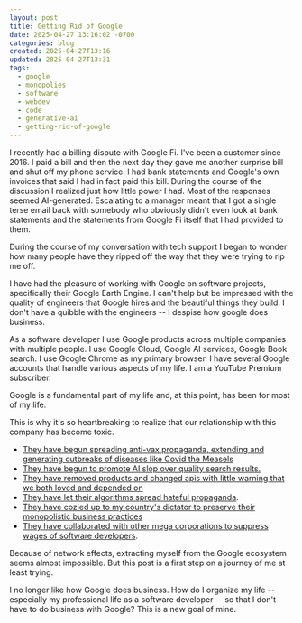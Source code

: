 ```yaml
---
layout: post
title: Getting Rid of Google
date: 2025-04-27 13:16:02 -0700
categories: blog
created: 2025-04-27T13:16
updated: 2025-04-27T13:31
tags:
  - google
  - monopolies
  - software
  - webdev
  - code
  - generative-ai
  - getting-rid-of-google
---
```

I recently had a billing dispute with Google Fi. I've been a customer since 2016. I paid a bill and then the next day they gave me another surprise bill and shut off my phone service. I had bank statements and Google's own invoices that said I had in fact paid this bill. During the course of the discussion I realized just how little power I had. Most of the responses seemed AI-generated. Escalating to a manager meant that I got a single terse email back with somebody who obviously didn't even look at bank statements and the statements from Google Fi itself that I had provided to them. 

During the course of my conversation with tech support I began to wonder how many people have they ripped off the way that they were trying to rip me off. 

I have had the pleasure of working with Google on software projects, specifically their Google Earth Engine. I can't help but be impressed with the quality of engineers that Google hires and the beautiful things they build. I don't have a quibble with the engineers -- I despise how google does business.

As a software developer I use Google products across multiple companies with multiple people. I use Google Cloud, Google AI services, Google Book search.  I use Google Chrome as my primary browser. I have several Google accounts that handle various aspects of my life. I am a YouTube Premium subscriber. 

Google is a fundamental part of my life and, at this point, has been for most of my life.

This is why it's so heartbreaking to realize that our relationship with this company has become toxic.

- [They have begun spreading anti-vax propaganda, extending and generating outbreaks of diseases like Covid the Measels](https://www.theguardian.com/media/2019/feb/01/facebook-youtube-anti-vaccination-misinformation-social-media)
- [They have begun to promote AI slop over quality search results.](https://www.creativebloq.com/ai/googles-ai-slop-invasion-feels-like-the-beginning-of-the-end)
- [They have removed products and changed apis with little warning that we both loved and depended on](https://killedbygoogle.com/)
- [They have let their algorithms spread hateful propaganda](https://www.ucdavis.edu/curiosity/news/youtube-video-recommendations-lead-more-extremist-content-right-leaning-users-researchers).
- [They have cozied up to my country's dictator to preserve their monopolistic business practices](https://arstechnica.com/tech-policy/2024/11/fate-of-googles-search-empire-could-rest-in-trumps-hands/)
- [They have collaborated with other mega corporations to suppress wages of software developers](https://www.latimes.com/business/technology/la-fi-tn-tech-jobs-settlement-20150903-story.html).


Because of network effects, extracting myself from the Google ecosystem seems almost impossible. But this post is a first step on a journey of me at least trying.

I no longer like how Google does business. How do I organize my life -- especially my professional life as a software developer -- so that I don't have to do business with Google? This is a new goal of mine. 
